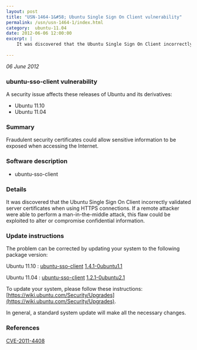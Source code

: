 ```yaml
---
layout: post
title: "USN-1464-1&#58; Ubuntu Single Sign On Client vulnerability"
permalink: /usn/usn-1464-1/index.html
category:  ubuntu-11.04
date: 2012-06-06 12:00:00
excerpt: |
    It was discovered that the Ubuntu Single Sign On Client incorrectly validated server certificates when using HTTPS connections. If a remote attacker were able to perform a man-in-the-middle attack, this flaw could be exploited to alter or compromise confidential information. 
    
--- 
```

 
 

*06 June 2012*

### ubuntu-sso-client vulnerability

A security issue affects these releases of Ubuntu and its derivatives:

* Ubuntu 11.10
* Ubuntu 11.04

### Summary

Fraudulent security certificates could allow sensitive information to be exposed when accessing the Internet.

### Software description

* ubuntu-sso-client 

### Details

It was discovered that the Ubuntu Single Sign On Client incorrectly validated server certificates when using HTTPS connections. If a remote attacker were able to perform a man-in-the-middle attack, this flaw could be exploited to alter or compromise confidential information. 

### Update instructions

The problem can be corrected by updating your system to the following package version:

Ubuntu 11.10
 : [ubuntu-sso-client](https://launchpad.net/ubuntu/+source/ubuntu-sso-client) <span> [1.4.1-0ubuntu1.1](https://launchpad.net/ubuntu/+source/ubuntu-sso-client/1.4.1-0ubuntu1.1) </span> 

Ubuntu 11.04
 : [ubuntu-sso-client](https://launchpad.net/ubuntu/+source/ubuntu-sso-client) <span> [1.2.1-0ubuntu2.1](https://launchpad.net/ubuntu/+source/ubuntu-sso-client/1.2.1-0ubuntu2.1) </span> 

To update your system, please follow these instructions: [https://wiki.ubuntu.com/Security/Upgrades](https://wiki.ubuntu.com/Security/Upgrades).

In general, a standard system update will make all the necessary changes. 

### References

 
 [CVE-2011-4408](http://people.ubuntu.com/~ubuntu-security/cve/CVE-2011-4408)
 

